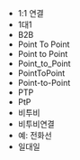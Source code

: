 ﻿- 1:1 연결
- 1대1
- B2B
- Point To Point
- Point to Point
- Point_to_Point
- PointToPoint
- Point-to-Point
- PTP
- PtP
- 비투비
- 비투비연결
- 예: 전화선
- 일대일
